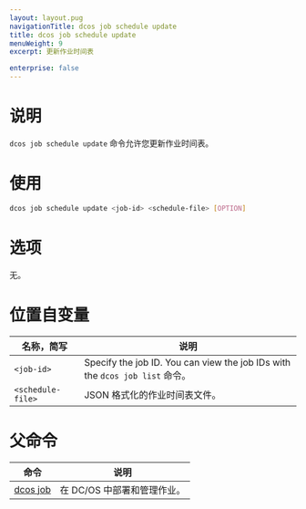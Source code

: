 ```yaml
---
layout: layout.pug
navigationTitle: dcos job schedule update
title: dcos job schedule update
menuWeight: 9
excerpt: 更新作业时间表

enterprise: false
---
```


    
# 说明
`dcos job schedule update` 命令允许您更新作业时间表。

# 使用

```bash
dcos job schedule update <job-id> <schedule-file> [OPTION]
```

# 选项

无。

# 位置自变量

| 名称，简写 | 说明 |
|---------|-------------|
| `<job-id>`   |  Specify the job ID.  You can view the job IDs with the `dcos job list` 命令。|
| `<schedule-file>` | JSON 格式化的作业时间表文件。|

# 父命令

| 命令 | 说明 |
|---------|-------------|
|  [dcos job](/zh/1.11/cli/command-reference/dcos-job/)  | 在 DC/OS 中部署和管理作业。|


